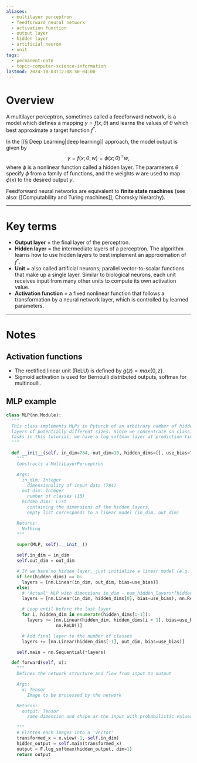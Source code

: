 ```yaml
---
aliases:
  - multilayer perceptron
  - feedforward neural network
  - activation function
  - output layer
  - hidden layer
  - artificial neuron
  - unit
tags:
  - permanent-note
  - topic-computer-science-information
lastmod: 2024-10-03T12:08:50-04:00
---
```

# Overview

A multilayer perceptron, sometimes called a feedforward network, is a model which defines a mapping $y = f(x, \theta)$ and learns the values of $\theta$ which best approximate a target function $f^*$.

In the [[§ Deep Learning|deep learning]] approach, the model output is given by  $$ y = f(x; \theta,w) = \phi(x; \theta)^{\top}w, $$ where $\phi$ is a nonlinear function called a hidden layer. The parameters $\theta$ specify $\phi$ from a family of functions, and the weights $w$ are used to map $\phi(x)$ to the desired output $y$.

Feedforward neural networks are equivalent to **finite state machines** (see also: [[Computability and Turing machines]], Chomsky hierarchy).

---
# Key terms
- **Output layer** = the final layer of the perceptron.
- **Hidden layer** = the intermediate layers of a perceptron. The algorithm learns how to use hidden layers to best implement an approximation of $f^*$.
- **Unit** = also called artificial neurons; parallel vector-to-scalar functions that make up a single layer. Similar to biological neurons, each unit receives input from many other units to compute its own activation value.
- **Activation function** = a fixed nonlinear function that follows a transformation by a neural network layer, which is controlled by learned parameters.

---
# Notes

## Activation functions
- The rectified linear unit (ReLU) is defined by $g(z) = max\{0, z\}$.
- Sigmoid activation is used for Bernoulli distributed outputs, softmax for multinoulli.

## MLP example

```Python
class MLP(nn.Module):
  """
  This class implements MLPs in Pytorch of an arbitrary number of hidden
  layers of potentially different sizes. Since we concentrate on classification
  tasks in this tutorial, we have a log_softmax layer at prediction time.
  """

  def __init__(self, in_dim=784, out_dim=10, hidden_dims=[], use_bias=True):
    """
    Constructs a MultiLayerPerceptron

    Args:
      in_dim: Integer
        dimensionality of input data (784)
      out_dim: Integer
        number of classes (10)
      hidden_dims: List
        containing the dimensions of the hidden layers,
        empty list corresponds to a linear model (in_dim, out_dim)

    Returns:
      Nothing
    """

    super(MLP, self).__init__()

    self.in_dim = in_dim
    self.out_dim = out_dim

    # If we have no hidden layer, just initialize a linear model (e.g. in logistic regression)
    if len(hidden_dims) == 0:
      layers = [nn.Linear(in_dim, out_dim, bias=use_bias)]
    else:
      # 'Actual' MLP with dimensions in_dim - num_hidden_layers*[hidden_dim] - out_dim
      layers = [nn.Linear(in_dim, hidden_dims[0], bias=use_bias), nn.ReLU()]

      # Loop until before the last layer
      for i, hidden_dim in enumerate(hidden_dims[:-1]):
        layers += [nn.Linear(hidden_dim, hidden_dims[i + 1], bias=use_bias),
                   nn.ReLU()]

      # Add final layer to the number of classes
      layers += [nn.Linear(hidden_dims[-1], out_dim, bias=use_bias)]

    self.main = nn.Sequential(*layers)

  def forward(self, x):
    """
    Defines the network structure and flow from input to output

    Args:
      x: Tensor
        Image to be processed by the network

    Returns:
      output: Tensor
        same dimension and shape as the input with probabilistic values in the range [0, 1]

    """
    # Flatten each images into a 'vector'
    transformed_x = x.view(-1, self.in_dim)
    hidden_output = self.main(transformed_x)
    output = F.log_softmax(hidden_output, dim=1)
    return output
```